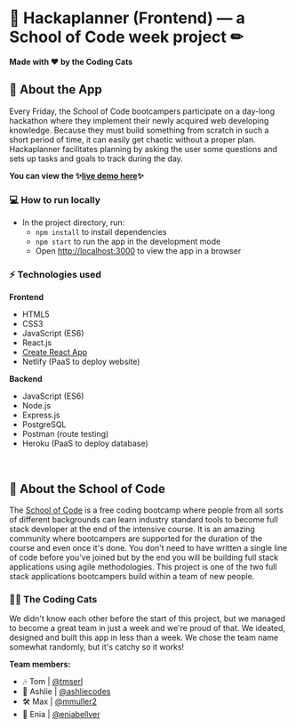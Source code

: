 # 📅 Hackaplanner (Frontend) — a School of Code week project ✏

**Made with ♥ by the Coding Cats**

💬 About the App
---
Every Friday, the School of Code bootcampers participate on a day-long hackathon where they implement their newly acquired web developing knowledge. Because they must build something from scratch in such a short period of time, it can easily get chaotic without a proper plan. Hackaplanner facilitates planning by asking the user some questions and sets up tasks and goals to track during the day.

**You can view the ✨[live demo here](https://hackaplanner.netlify.app/)✨**

### 💻 How to run locally
- In the project directory, run:
  - `npm install` to install dependencies
  - `npm start` to run the app in the development mode
  - Open [http://localhost:3000](http://localhost:3000) to view the app in a browser

### ⚡ Technologies used
**Frontend**
  - HTML5
  - CSS3
  - JavaScript (ES6)
  - React.js
  - [Create React App](https://github.com/facebook/create-react-app)
  - Netlify (PaaS to deploy website)

**Backend**
  - JavaScript (ES6)
  - Node.js
  - Express.js
  - PostgreSQL
  - Postman (route testing)
  - Heroku (PaaS to deploy database)
</br>

🚀 About the School of Code
---
The [School of Code](https://www.schoolofcode.co.uk/) is a free coding bootcamp where people from all sorts of different backgrounds can learn industry standard tools to become full stack developer at the end of the intensive course. It is an amazing community where bootcampers are supported for the duration of the course and even once it's done. You don't need to have written a single line of code before you've joined but by the end you will be building full stack applications using agile methodologies. This project is one of the two full stack applications bootcampers build within a team of new people.

### 🐱‍👤 The Coding Cats
We didn't know each other before the start of this project, but we managed to become a great team in just a week and we're proud of that. We ideated, designed and built this app in less than a week. We chose the team name somewhat randomly, but it's catchy so it works!

**Team members:**
- 🎶 Tom | [@tmserl](https://github.com/tmserl)
- 🧁 Ashlie | [@ashliecodes](https://github.com/ashliecodes)
- 🛠 Max | [@mmuller2](https://github.com/mmuller2)
- 🎨 Enia | [@eniabellver](https://github.com/eniabellver)
